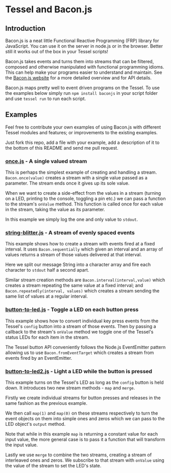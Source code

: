 # Tessel and Bacon.js

## Introduction

Bacon.js is a neat little Functional Reactive Programming (FRP) library for
JavaScript. You can use it on the server in node.js or in the browser. Better still it works
out of the box in your Tessel scripts!

Bacon.js takes events and turns them into streams that can be filtered, composed and otherwise
manipulated with functional programming idioms. This can help make your programs easier to understand and maintain. See the [Bacon.js website](http://baconjs.github.io/) for a more detailed overview and for API details.

Bacon.js maps pretty well to event driven programs on the Tessel. To use the examples below simply run `npm install baconjs` in your script folder and use `tessel run` to run each script.

## Examples

Feel free to contribute your own examples of using Bacon.js with different Tessel modules and features; or improvements to the existing examples.

Just fork this repo, add a file with your example, add a description of it to the bottom of this README and send me
pull request.

### [once.js](once.js) - A single valued stream

This is perhaps the simplest example of creating and handling a stream. `Bacon.once(value)` creates a stream with a single value passed as a parameter. The stream ends once it gives up its sole value.

When we want to create a side-effect from the values in a stream (turning on a LED, printing to the console, toggling a pin etc.) we can pass a function to the stream's `onValue` method. This function is called once for each value in the stream, taking the value as its parameter.

In this example we simply log the one and only value to `stdout`.

### [string-blitter.js](string-blitter.js) - A stream of evenly spaced events

This example shows how to create a stream with events fired at a fixed interval. It uses `Bacon.sequentially` which given an interval and an array of values returns a stream of those values delivered at that interval.

Here we split our message String into a character array and fire each character to `stdout` half a second apart.

Similar stream creation methods are `Bacon.interval(interval,value)` which creates a stream repeating the same value at a fixed interval; and `Bacon.repeatedly(interval, values)` which creates a stream sending the same list of values at a regular interval.

### [button-to-led.js](button-to-led.js) - Toggle a LED on each button press

This example shows how to convert individual key press events from the Tessel's `config` button into a stream of those events. Then by passing a callback to the stream's `onValue` method we toggle one of the Tessel's status LEDs for each item in the stream.

The Tessel button API conveniently follows the Node.js EventEmitter pattern allowing us to use `Bacon.fromEventTarget` which creates a stream from events fired by an EventEmitter.

### [button-to-led2.js](button-to-led2.js) - Light a LED while the button is pressed

This example turns on the Tessel's LED as long as the `config` button is held down. It introduces two new stream methods - `map` and `merge`.

Firstly we create individual streams for button presses and releases in the same fashion as the previous example. 

We then call `map(1)` and `map(0)` on these streams respectively to turn the event objects on them into simple ones and zeros which we can pass to the LED object's `output` method.

Note that while in this example `map` is returning a constant value for each input value, the more general case is to pass it a function that will transform the input value.

Lastly we use `merge` to combine the two streams, creating a stream of interleaved ones and zeros. We subscribe to that stream with `onValue` using the value of the stream to set the LED's state.


